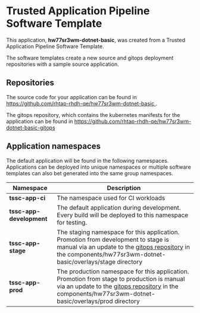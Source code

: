 # Trusted Application Pipeline Software Template

This application, **hw77sr3wm-dotnet-basic**, was created from a Trusted Application Pipeline Software Template.

The software templates create a new source and gitops deployment repositories with a sample source application. 

## Repositories

The source code for your application can be found in [https://github.com/rhtap-rhdh-qe/hw77sr3wm-dotnet-basic ](https://github.com/rhtap-rhdh-qe/hw77sr3wm-dotnet-basic ).
 
The gitops repository, which contains the kubernetes manifests for the application can be found in 
[https://github.com/rhtap-rhdh-qe/hw77sr3wm-dotnet-basic-gitops ](https://github.com/rhtap-rhdh-qe/hw77sr3wm-dotnet-basic-gitops ) 

## Application namespaces 

The default application will be found in the following namespaces. Applications can be deployed into unique namespaces or multiple software templates can also bet generated into the same group namespaces.  

|  Namespace   |  Description   |  
| -------- | -------- |
| **tssc-app-ci** | The namespace used for CI workloads |
| **tssc-app-development** | The default application during development. Every build will be deployed to this namespace for testing. |
| **tssc-app-stage** | The staging namespace for this application. Promotion from development to stage is manual via an update to the [gitops repository](https://github.com/rhtap-rhdh-qe/hw77sr3wm-dotnet-basic-gitops ) in the components/hw77sr3wm-dotnet-basic/overlays/stage directory |
| **tssc-app-prod** | The production namespace for this application. Promotion from stage to production is manual via an update to the [gitops repository](https://github.com/rhtap-rhdh-qe/hw77sr3wm-dotnet-basic-gitops ) in the components/hw77sr3wm-dotnet-basic/overlays/prod directory |